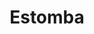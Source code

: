 ---
thumbnail: /images/brokers-and-realtors/portfolio/estomba/thumbnail.jpg
title: Estomba
credit: BAS + LABA
order: 8
---
